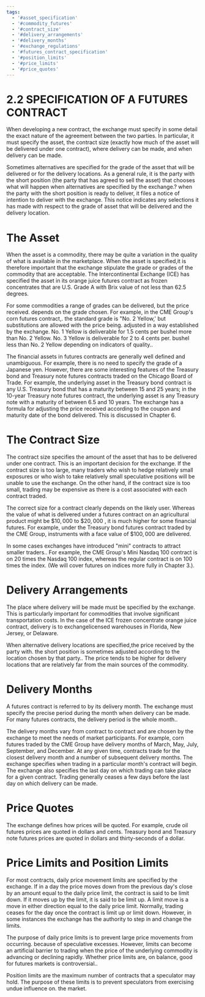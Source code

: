 ```yaml
---
tags:
  - '#asset_specification'
  - '#commodity_futures'
  - '#contract_size'
  - '#delivery_arrangements'
  - '#delivery_months'
  - '#exchange_regulations'
  - '#futures_contract_specification'
  - '#position_limits'
  - '#price_limits'
  - '#price_quotes'
---
```

# 2.2 SPECIFICATION OF A FUTURES CONTRACT  

When developing a new contract, the exchange must specify in some detail the exact nature of the agreement between the two parties. In particular, it must specify the asset, the contract size (exactly how much of the asset will be delivered under one contract), where delivery can be made, and when delivery can be made.  

Sometimes alternatives are specified for the grade of the asset that will be delivered or for the delivery locations. As a general rule, it is the party with the short position (the party that has agreed to sell the asset) that chooses what will happen when alternatives are specified by the exchange.? when the party with the short position is ready to deliver, it files a notice of intention to deliver with the exchange. This notice indicates any selections it has made with respect to the grade of asset that will be delivered and the delivery location.  

# The Asset  

When the asset is a commodity, there may be quite a variation in the quality of what is available in the marketplace. When the asset is specified,it is therefore important that the exchange stipulate the grade or grades of the commodity that are acceptable. The Intercontinental Exchange (ICE) has specified the asset in its orange juice futures contract as frozen concentrates that are U.S. Grade A with Brix value of not less than 62.5 degrees.  

For some commodities a range of grades can be delivered, but the price received. depends on the grade chosen. For example, in the CME Group's corn futures contract,. the standard grade is "No. 2 Yellow,' but substitutions are allowed with the price being. adjusted in a way established by the exchange. No. 1 Yellow is deliverable for 1.5 cents per bushel more than No. 2 Yellow. No. 3 Yellow is deliverable for 2 to 4 cents per. bushel less than No. 2 Yellow depending on indicators of quality..  

The financial assets in futures contracts are generally well defined and unambiguous. For example, there is no need to specify the grade of a Japanese yen. However, there are some interesting features of the Treasury bond and Treasury note futures contracts traded on the Chicago Board of Trade. For example, the underlying asset in the Treasury bond contract is any U.S. Treasury bond that has a maturity between 15 and 25 years; in the 10-year Treasury note futures contract, the underlying asset is any Treasury note with a maturity of between 6.5 and 10 years. The exchange has a formula for adjusting the price received according to the coupon and maturity date of the bond delivered. This is discussed in Chapter 6.  

# The Contract Size  

The contract size specifies the amount of the asset that has to be delivered under one contract. This is an important decision for the exchange. If the contract size is too large, many traders who wish to hedge relatively small exposures or who wish to take relatively small speculative positions will be unable to use the exchange. On the other hand, if the contract size is too small, trading may be expensive as there is a cost associated with each contract traded.  

The correct size for a contract clearly depends on the likely user. Whereas the value of what is delivered under a futures contract on an agricultural product might be $\$10,000$ to $\$20,000$ , it is much higher for some financial futures. For example, under the Treasury bond futures contract traded by the CME Group, instruments with a face value of $\$100,000$ are delivered.  

In some cases exchanges have introduced "mini" contracts to attract smaller traders.. For example, the CME Group's Mini Nasdaq 100 contract is on 20 times the Nasdaq 100 index, whereas the regular contract is on 100 times the index. (We will cover futures on indices more fully in Chapter 3.).  

# Delivery Arrangements  

The place where delivery will be made must be specified by the exchange. This is particularly important for commodities that involve significant transportation costs. In the case of the ICE frozen concentrate orange juice contract, delivery is to exchangelicensed warehouses in Florida, New Jersey, or Delaware.  

When alternative delivery locations are specified,the price received by the party with. the short position is sometimes adjusted according to the location chosen by that party.. The price tends to be higher for delivery locations that are relatively far from the main sources of the commodity.  

# Delivery Months  

A futures contract is referred to by its delivery month. The exchange must specify the precise period during the month when delivery can be made. For many futures contracts, the delivery period is the whole month..  

The delivery months vary from contract to contract and are chosen by the exchange to meet the needs of market participants. For example, corn futures traded by the CME Group have delivery months of March, May, July, September, and December. At any given time, contracts trade for the closest delivery month and a number of subsequent delivery months. The exchange specifies when trading in a particular month's contract will begin. The exchange also specifies the last day on which trading can take place for a given contract. Trading generally ceases a few days before the last day on which delivery can be made.  

# Price Quotes  

The exchange defines how prices will be quoted. For example, crude oil futures prices are quoted in dollars and cents. Treasury bond and Treasury note futures prices are quoted in dollars and thirty-seconds of a dollar.  

# Price Limits and Position Limits  

For most contracts, daily price movement limits are specified by the exchange. If in a day the price moves down from the previous day's close by an amount equal to the daily price limit, the contract is said to be limit down. If it moves up by the limit, it is said to be limit up. A limit move is a move in either direction equal to the daily price limit. Normally, trading ceases for the day once the contract is limit up or limit down. However, in some instances the exchange has the authority to step in and change the limits.  

The purpose of daily price limits is to prevent large price movements from occurring. because of speculative excesses. However, limits can become an artificial barrier to trading when the price of the underlying commodity is advancing or declining rapidly. Whether price limits are, on balance, good for futures markets is controversial..  

Position limits are the maximum number of contracts that a speculator may hold. The purpose of these limits is to prevent speculators from exercising undue influence on. the market.  
